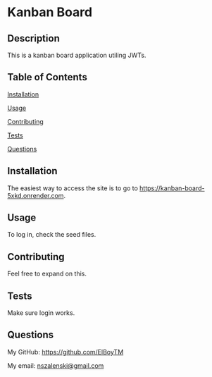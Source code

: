 # Kanban Board

  ## Description
  This is a kanban board application utiling JWTs.

  ## Table of Contents
  [Installation](#installation)

  [Usage](#usage)

  [Contributing](#contributing)

  [Tests](#tests)

  [Questions](#questions)

  ## Installation
  The easiest way to access the site is to go to https://kanban-board-5xkd.onrender.com.

  ## Usage
  To log in, check the seed files.

  ## Contributing
  Feel free to expand on this.

  ## Tests
  Make sure login works.

  ## Questions
  My GitHub: https://github.com/ElBoyTM

  My email: nszalenski@gmail.com
